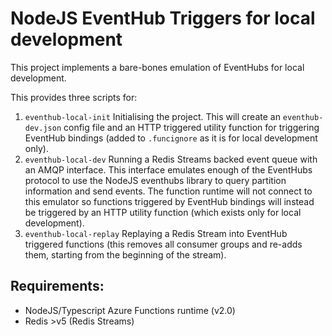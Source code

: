 # NodeJS EventHub Triggers for local development
This project implements a bare-bones emulation of EventHubs for local development. 

This provides three scripts for:
1. `eventhub-local-init` Initialising the project. This will create an `eventhub-dev.json` config file and an HTTP triggered utility function for triggering EventHub bindings (added to `.funcignore` as it is for local development only).
1. `eventhub-local-dev`  Running a Redis Streams backed event queue with an AMQP interface. This interface emulates enough of the EventHubs protocol to use the NodeJS eventhubs library to query partition information and send events. The function runtime will not connect to this emulator so functions triggered by EventHub bindings will instead be triggered by an HTTP utility function (which exists only for local development).
1. `eventhub-local-replay` Replaying a Redis Stream into EventHub triggered functions (this removes all consumer groups and re-adds them, starting from the beginning of the stream).

## Requirements:
- NodeJS/Typescript Azure Functions runtime (v2.0)
- Redis >v5 (Redis Streams)

